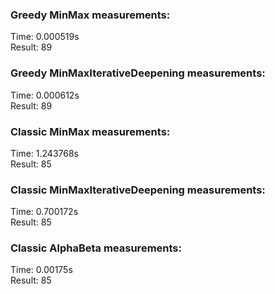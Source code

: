 ### Greedy MinMax measurements:
Time: 0.000519s<br/>
Result: 89
### Greedy MinMaxIterativeDeepening measurements:
Time: 0.000612s<br/>
Result: 89
### Classic MinMax measurements:
Time: 1.243768s<br/>
Result: 85
### Classic MinMaxIterativeDeepening measurements:
Time: 0.700172s<br/>
Result: 85
### Classic AlphaBeta measurements:
Time: 0.00175s<br/>
Result: 85

